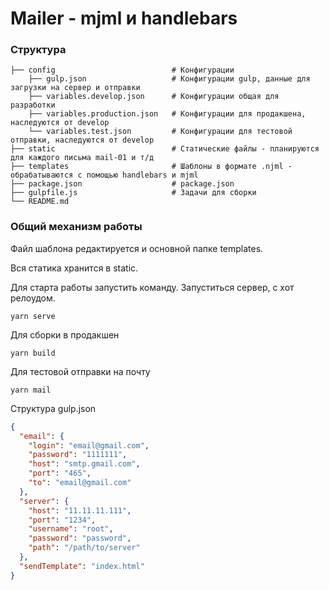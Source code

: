 # Mailer - mjml и handlebars

### Структура

    ├── config                          # Конфигурации
        ├── gulp.json                   # Конфигурации gulp, данные для загрузки на сервер и отправки 
        ├── variables.develop.json      # Конфигурации общая для разработки
        ├── variables.production.json   # Конфигурации для продакшена, наследуются от develop
        └── variables.test.json         # Конфигурации для тестовой отправки, наследуются от develop
    ├── static                          # Статические файлы - планируются для каждого письма mail-01 и т/д
    ├── templates                       # Шаблоны в формате .njml - обрабатываются с помощью handlebars и mjml
    ├── package.json                    # package.json  
    ├── gulpfile.js                     # Задачи для сборки
    └── README.md

### Общий механизм работы

Файл шаблона редактируется и основной папке templates.

Вся статика хранится в static.

Для старта работы запустить команду. Запуститься сервер, с хот релоудом.
```
yarn serve
```
Для сборки в продакшен 
```
yarn build
```
Для тестовой отправки на почту
```
yarn mail
```

Структура gulp.json
```json
{
  "email": {
    "login": "email@gmail.com", 
    "password": "1111111",      
    "host": "smtp.gmail.com",   
    "port": "465",
    "to": "email@gmail.com"
  },
  "server": {
    "host": "11.11.11.111",
    "port": "1234",
    "username": "root",
    "password": "password",
    "path": "/path/to/server"
  },
  "sendTemplate": "index.html"
}

```
